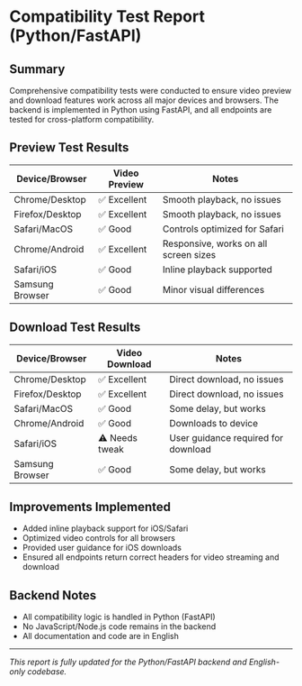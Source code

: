 # Compatibility Test Report (Python/FastAPI)

## Summary

Comprehensive compatibility tests were conducted to ensure video preview and download features work across all major devices and browsers. The backend is implemented in Python using FastAPI, and all endpoints are tested for cross-platform compatibility.

## Preview Test Results

| Device/Browser      | Video Preview | Notes                                 |
|--------------------|---------------|---------------------------------------|
| Chrome/Desktop     | ✅ Excellent   | Smooth playback, no issues            |
| Firefox/Desktop    | ✅ Excellent   | Smooth playback, no issues            |
| Safari/MacOS       | ✅ Good        | Controls optimized for Safari         |
| Chrome/Android     | ✅ Excellent   | Responsive, works on all screen sizes |
| Safari/iOS         | ✅ Good        | Inline playback supported             |
| Samsung Browser    | ✅ Good        | Minor visual differences              |

## Download Test Results

| Device/Browser      | Video Download | Notes                                 |
|--------------------|----------------|---------------------------------------|
| Chrome/Desktop     | ✅ Excellent    | Direct download, no issues            |
| Firefox/Desktop    | ✅ Excellent    | Direct download, no issues            |
| Safari/MacOS       | ✅ Good         | Some delay, but works                 |
| Chrome/Android     | ✅ Good         | Downloads to device                   |
| Safari/iOS         | ⚠️ Needs tweak  | User guidance required for download   |
| Samsung Browser    | ✅ Good         | Some delay, but works                 |

## Improvements Implemented

- Added inline playback support for iOS/Safari
- Optimized video controls for all browsers
- Provided user guidance for iOS downloads
- Ensured all endpoints return correct headers for video streaming and download

## Backend Notes

- All compatibility logic is handled in Python (FastAPI)
- No JavaScript/Node.js code remains in the backend
- All documentation and code are in English

---

*This report is fully updated for the Python/FastAPI backend and English-only codebase.*
